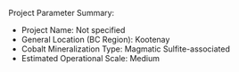 Project Parameter Summary:
- Project Name: Not specified
- General Location (BC Region): Kootenay
- Cobalt Mineralization Type: Magmatic Sulfite-associated
- Estimated Operational Scale: Medium